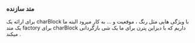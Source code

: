 ### متد سازنده

برای ارائه یک charBlock با ویژگی هایی مثل رنگ ، موقعیت و … به کار میرود البته ما یک متد factory برای charBlock داریم که با دیزاین پترن برای ما یک شی بازگردانی میکند .
